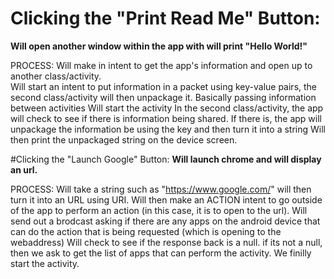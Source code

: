 # Clicking the "Print Read Me" Button: 
**Will open another window within the app with will print "Hello World!"**

PROCESS:
Will make in intent to get the app's information and open up to another class/activity.  
Will start an intent to put information in a packet using key-value pairs, the second class/activity will then unpackage it. Basically passing information between activities
Will start the activity
In the second class/activity, the app will check to see if there is information being shared. 
If there is, the app will unpackage the information be using the key and then turn it into a string
Will then print the unpackaged string on the device screen. 

#Clicking the "Launch Google" Button: 
**Will launch chrome and will display an url.**

PROCESS:
Will take a string such as "https://www.google.com/" will then turn it into an URL using URI. 
Will then make an ACTION intent to go outside of the app to perform an action (in this case, it is to open to the url). 
Will send out a brodcast asking if there are any apps on the android device that can do the action that is being requested (which is opening to the webaddress)
Will check to see if the response back is a null. if its not a null, then we ask to get the list of apps that can perform the activity.
We finilly start the activity. 



